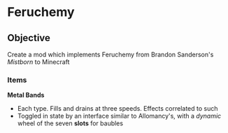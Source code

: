 Feruchemy
=========

## Objective

Create a mod which implements Feruchemy from Brandon Sanderson's *Mistborn* to Minecraft

### Items
**Metal Bands**

- Each type. Fills and drains at three speeds. Effects correlated to such
- Toggled in state by an interface similar to Allomancy's, with a *dynamic* wheel of the seven **slots** for baubles